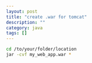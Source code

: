 ```yaml
---
layout: post
title: "create .war for tomcat"
description: ""
category: java
tags: []
---
```


```bash
cd /to/your/folder/location
jar -cvf my_web_app.war *
```
